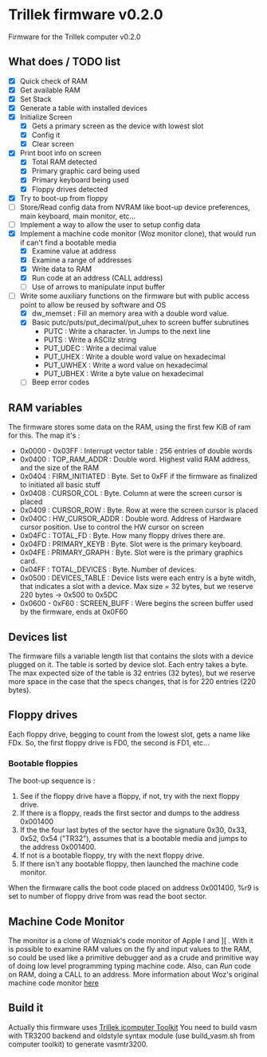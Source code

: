 Trillek firmware v0.2.0
=======================

Firmware for the Trillek computer v0.2.0

## What does / TODO list

- [x] Quick check of RAM
- [x] Get available RAM
- [x] Set Stack
- [x] Generate a table with installed devices
- [x] Initialize Screen
  - [x] Gets a primary screen as the device with lowest slot
  - [x] Config it
  - [x] Clear screen
- [X] Print boot info on screen
  - [X] Total RAM detected
  - [X] Primary graphic card being used
  - [X] Primary keyboard being used
  - [X] Floppy drives detected
- [X] Try to boot-up from floppy
- [ ] Store/Read config data from NVRAM like boot-up device preferences, main keyboard, main monitor, etc...
- [ ] Implement a way to allow the user to setup config data
- [x] Implement a machine code monitor (Woz monitor clone), that would run if can't find a bootable media
  - [x] Examine value at address
  - [x] Examine a range of addresses
  - [x] Write data to RAM
  - [X] Run code at an address (CALL address)
  - [ ] Use of arrows to manipulate input buffer
- [ ] Write some auxiliary functions on the firmware but with public access point to allow be reused by software and OS
  - [x] dw_memset : Fill an memory area with a double word value.
  - [x] Basic putc/puts/put_decimal/put_uhex to screen buffer subrutines
    - PUTC : Write a character. \n Jumps to the next line
    - PUTS : Write a ASCIIz string
    - PUT_UDEC : Write a decimal value
    - PUT_UHEX : Write a double word value on hexadecimal
    - PUT_UWHEX : Write a word value on hexadecimal
    - PUT_UBHEX : Write a byte value on hexadecimal
  - [ ] Beep error codes

## RAM variables

The firmware stores some data on the RAM, using the first few KiB of ram for this. The map it's :

 * 0x0000 - 0x03FF : Interrupt vector table : 256 entries of double words
 * 0x0400 : TOP_RAM_ADDR : Double word. Highest valid RAM address, and the size of the RAM
 * 0x0404 : FIRM_INITIATED : Byte. Set to 0xFF if the firmware as finalized to initiated all basic stuff
 * 0x0408 : CURSOR_COL : Byte. Column at were the screen cursor is placed
 * 0x0409 : CURSOR_ROW : Byte. Row at were the screen cursor is placed
 * 0x040C : HW_CURSOR_ADDR : Double word. Address of Hardware cursor position. Use to control the HW cursor on screen
 * 0x04FC : TOTAL_FD : Byte. How many floppy drives there are.
 * 0x04FD : PRIMARY_KEYB : Byte. Slot were is the primary keyboard.
 * 0x04FE : PRIMARY_GRAPH : Byte. Slot were is the primary graphics card.
 * 0x04FF : TOTAL_DEVICES : Byte. Number of devices.
 * 0x0500 : DEVICES_TABLE : Device lists were each entry is a byte witdh, that indicates a slot with a device. Max size = 32 bytes, but we reserve 220 bytes -> 0x500 to 0x5DC
 * 0x0600 - 0xF60 : SCREEN_BUFF : Were begins the screen buffer used by the firmware, ends at 0x0F60

## Devices list

The firmware fills a variable length list that contains the slots with a device
plugged on it. The table is sorted by device slot. Each entry takes a byte.
The max expected size of the table is 32 entries (32 bytes), but we reserve more
space in the case that the specs changes, that is for 220 entries (220 bytes).

## Floppy drives

Each floppy drive, begging to count from the lowest slot, gets a name like FDx.
So, the first floppy drive is FD0, the second is FD1, etc...

### Bootable floppies

The boot-up sequence is :

1. See if the floppy drive have a floppy, if not, try with the next floppy drive.
2. If there is a floppy, reads the first sector and dumps to the address 0x001400
3. If the the four last bytes of the sector have the signature 0x30, 0x33, 0x52, 0x54 ("TR32"), assumes that is a bootable media and jumps to the address 0x001400.
4. If not is a bootable floppy, try with the next floppy drive.
5. If there isn't any bootable floppy, then launched the machine code monitor.

When the firmware calls the boot code placed on address 0x001400, %r9 is set to
number of floppy drive from was read the boot sector.

## Machine Code Monitor

The monitor is a clone of Wozniak's code monitor of Apple I and ]\[ . With it is possible to examine RAM values on the fly and input values to the RAM, so could be used like a primitive debugger and as a crude and primitive way of doing low level programming typing machine code. Also, can *Run* code on RAM, doing a CALL to an address. More information about Woz's original machine code monitor [here](http://www.sbprojects.com/projects/apple1/wozmon.php)

## Build it

Actually this firmware uses [Trillek icomputer Toolkit](https://github.com/trillek-team/computer-toolkit)
You need to build vasm with TR3200 backend and oldstyle syntax module (use build_vasm.sh from computer toolkit) to generate vasmtr3200.



